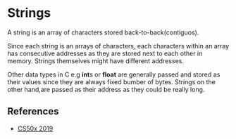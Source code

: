# Strings

A string is an array of characters stored back-to-back(contiguos).

Since each string is an arrays of characters, each characters within an array has consecutive addresses as they are stored next to each other in memory. Strings themselves might have different addresses.

Other data types in C e.g **int**s or **float** are generally passed and stored as their values since they are always fixed bumber of bytes. Strings on the other hand,are passed as their address as they could be really long.

## References

-  [CS50x 2019](https://cs50.harvard.edu/x/2019/notes/3/#:~:text=CS50x%202019)
